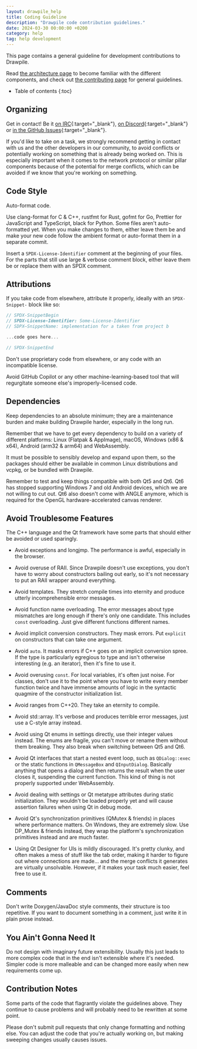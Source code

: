 ```yaml
---
layout: drawpile_help
title: Coding Guideline
description: "Drawpile code contribution guidelines."
date: 2024-03-30 00:00:00 +0200
category: help
tag: help development
---
```


This page contains a general guideline for development contributions to Drawpile.

Read [the architecture page](architecture) to become familiar with the different components, and check out [the contributing page](contributing) for general guidelines.

* Table of contents
{:toc}

## Organizing

Get in contact! Be it [on IRC](https://drawpile.net/irc/){:target="_blank"}, [on Discord](https://drawpile.net/discord/){:target="_blank"} or [in the GitHub Issues](https://github.com/drawpile/Drawpile/issues){:target="_blank"}.

If you'd like to take on a task, we strongly recommend getting in contact with us and the other developers in our community, to avoid conflicts or potentially working on something that is already being worked on. This is especially important when it comes to the network protocol or similar pillar components because of the potential for merge conflicts, which can be avoided if we know that you're working on something.

## Code Style

Auto-format code.

Use clang-format for C & C++, rustfmt for Rust, gofmt for Go, Prettier for JavaScript and TypeScript, black for Python.
Some files aren't auto-formatted yet. When you make changes to them, either leave them be and make your new code follow the ambient format or auto-format them in a separate commit.

Insert a `SPDX-License-Identifier` comment at the beginning of your files. For the parts that still use large & verbose comment block, either leave them be or replace them with an SPDX comment.

## Attributions

If you take code from elsewhere, attribute it properly, ideally with an `SPDX-Snippet-` block like so:

```c
// SPDX-SnippetBegin
// SPDX-License-Identifier: Some-License-Identifier
// SDPX—SnippetName: implementation for a taken from project b

...code goes here...

// SPDX-SnippetEnd
```

Don't use proprietary code from elsewhere, or any code with an incompatible license.

Avoid GitHub Copilot or any other machine-learning-based tool that will regurgitate someone else's improperly-licensed code.

## Dependencies

Keep dependencies to an absolute minimum; they are a maintenance burden and make building Drawpile harder, especially in the long run.

Remember that we have to get every dependency to build on a variety of different platforms: Linux (Flatpak & AppImage), macOS, Windows (x86 & x64), Android (arm32 & arm64) and WebAssembly.

It must be possible to sensibly develop and expand upon them, so the packages should either be available in common Linux distributions and vcpkg, or be bundled with Drawpile.

Remember to test and keep things compatible with both Qt5 and Qt6.
Qt6 has stopped supporting Windows 7 and old Android devices, which we are not willing to cut out. Qt6 also doesn't come with ANGLE anymore, which is required for the OpenGL hardware-accelerated canvas renderer.

## Avoid Troublesome Features

The C++ language and the Qt framework have some parts that should either be avoided or used sparingly.

* Avoid exceptions and longjmp. The performance is awful, especially in the browser.

* Avoid overuse of RAII. Since Drawpile doesn't use exceptions, you don't have to worry about constructors bailing out early, so it's not necessary to put an RAII wrapper around everything.

* Avoid templates. They stretch compile times into eternity and produce utterly incomprehensible error messages.

* Avoid function name overloading. The error messages about type mismatches are long enough if there's only one candidate. This includes `const` overloading. Just give different functions different names.

* Avoid implicit conversion constructors. They mask errors. Put `explicit` on constructors that can take one argument.

* Avoid `auto`. It masks errors if C++ goes on an implicit conversion spree. If the type is particularly egregious to type and isn't otherwise interesting (e.g. an iterator), then it's fine to use it.

* Avoid overusing `const`. For local variables, it's often just noise. For classes, don't use it to the point where you have to write every member function twice and have immense amounts of logic in the syntactic quagmire of the constructor initialization list.

* Avoid ranges from C++20. They take an eternity to compile.

* Avoid std::array. It's verbose and produces terrible error messages, just use a C-style array instead.

* Avoid using Qt enums in settings directly, use their integer values instead. The enums are fragile, you can't move or rename them without them breaking. They also break when switching between Qt5 and Qt6.

* Avoid Qt interfaces that start a nested event loop, such as `QDialog::exec` or the static functions in `QMessageBox` and `QInputDialog`. Basically anything that opens a dialog and then returns the result when the user closes it, suspending the current function. This kind of thing is not properly supported under WebAssembly.

* Avoid dealing with settings or Qt metatype attributes during static initialization. They wouldn't be loaded properly yet and will cause assertion failures when using Qt in debug mode.

* Avoid Qt's synchronization primitives (QMutex & friends) in places where performance matters. On Windows, they are extremely slow. Use DP\_Mutex & friends instead, they wrap the platform's synchronization primitives instead and are much faster.

* Using Qt Designer for UIs is mildly discouraged. It's pretty clunky, and often makes a mess of stuff like the tab order, making it harder to figure out where connections are made... and the merge conflicts it generates are virtually unsolvable. However, if it makes your task much easier, feel free to use it.

## Comments

Don't write Doxygen/JavaDoc style comments, their structure is too repetitive. If you want to document something in a comment, just write it in plain prose instead.

## You Ain't Gonna Need It

Do not design with imaginary future extensibility. Usually this just leads to more complex code that in the end isn't extensible where it's needed. Simpler code is more malleable and can be changed more easily when new requirements come up.

## Contribution Notes

Some parts of the code that flagrantly violate the guidelines above. They continue to cause problems and will probably need to be rewritten at some point.

Please don't submit pull requests that only change formatting and nothing else. You can adjust the code that you're actually working on, but making sweeping changes usually causes issues.
